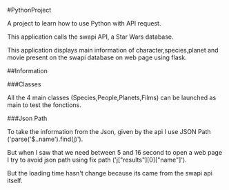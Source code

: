 #PythonProject

A project to learn how to use Python with API request.

This application calls the swapi API, a Star Wars database.

This application displays main information of character,species,planet and movie present on the swapi database on web page using flask.


##Information

###Classes

All the 4 main classes (Species,People,Planets,Films) can be launched as main to test the fonctions.

###Json Path

To take the information from the Json, given by the api I use JSON Path ('parse('$..name').find(j)').

But when I saw that we need between 5 and 16 second to open a web page I try to avoid json path using fix path ('j["results"][0]["name"]').

But the loading time hasn't change because its came from the swapi api itself.
